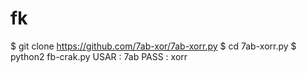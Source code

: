 # fk
$ git clone https://github.com/7ab-xor/7ab-xorr.py  $ cd 7ab-xorr.py  $ python2 fb-crak.py   USAR : 7ab  PASS : xorr
